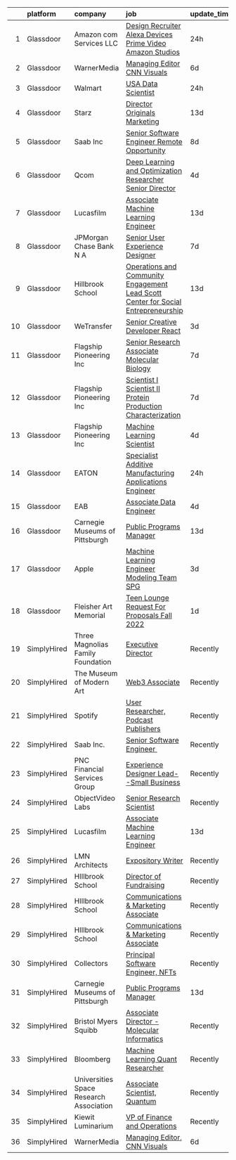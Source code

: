 

|    | platform    | company                                 | job                                                                                                                                                                                                                                                                                                                                                 | update_time   | location                |
|---:|:------------|:----------------------------------------|:----------------------------------------------------------------------------------------------------------------------------------------------------------------------------------------------------------------------------------------------------------------------------------------------------------------------------------------------------|:--------------|:------------------------|
|  1 | Glassdoor   | Amazon com Services LLC                 | [Design Recruiter  Alexa  Devices  Prime Video   Amazon Studios](https://www.glassdoor.com/partner/jobListing.htm?pos=104&ao=1136043&s=58&guid=00000181661c4f49bbbc5b225296ed97&src=GD_JOB_AD&t=SR&vt=w&cs=1_acec09e0&cb=1655275540558&jobListingId=1007940037624&jrtk=3-0-1g5j1ojrlitnp801-1g5j1ojs4i6hk800-4c5852f152ca5b23-)                     | 24h           | New York, NY            |
|  2 | Glassdoor   | WarnerMedia                             | [Managing Editor  CNN Visuals](https://www.glassdoor.com/partner/jobListing.htm?pos=103&ao=1136043&s=58&guid=00000181661c4f49bbbc5b225296ed97&src=GD_JOB_AD&t=SR&vt=w&cs=1_f8a6df01&cb=1655275540558&jobListingId=1007927233663&jrtk=3-0-1g5j1ojrlitnp801-1g5j1ojs4i6hk800-9269f9eb4ea3cb9c-)                                                       | 6d            | New York, NY            |
|  3 | Glassdoor   | Walmart                                 | [ USA  Data Scientist](https://www.glassdoor.com/partner/jobListing.htm?pos=114&ao=1136043&s=58&guid=00000181661c4f49bbbc5b225296ed97&src=GD_JOB_AD&t=SR&vt=w&cs=1_c7143fac&cb=1655275540559&jobListingId=1007938867297&jrtk=3-0-1g5j1ojrlitnp801-1g5j1ojs4i6hk800-a20ba6b2d7921fa4-)                                                               | 24h           | Bentonville, AR         |
|  4 | Glassdoor   | Starz                                   | [Director  Originals Marketing](https://www.glassdoor.com/partner/jobListing.htm?pos=113&ao=1136043&s=58&guid=00000181661c4f49bbbc5b225296ed97&src=GD_JOB_AD&t=SR&vt=w&cs=1_c7cca3c4&cb=1655275540559&jobListingId=1007908906471&jrtk=3-0-1g5j1ojrlitnp801-1g5j1ojs4i6hk800-58fb49e46bb652c3-)                                                      | 13d           | Santa Monica, CA        |
|  5 | Glassdoor   | Saab Inc                                | [Senior Software Engineer   Remote Opportunity  ](https://www.glassdoor.com/partner/jobListing.htm?pos=117&ao=1136043&s=58&guid=00000181661c4f49bbbc5b225296ed97&src=GD_JOB_AD&t=SR&vt=w&cs=1_882b591f&cb=1655275540561&jobListingId=1007921658215&jrtk=3-0-1g5j1ojrlitnp801-1g5j1ojs4i6hk800-8c57ffd7d20659e3-)                                    | 8d            | Rhode Island            |
|  6 | Glassdoor   | Qcom                                    | [Deep Learning and Optimization Researcher   Senior Director](https://www.glassdoor.com/partner/jobListing.htm?pos=118&ao=1136043&s=58&guid=00000181661c4f49bbbc5b225296ed97&src=GD_JOB_AD&t=SR&vt=w&cs=1_9f9481db&cb=1655275540561&jobListingId=1007932394652&jrtk=3-0-1g5j1ojrlitnp801-1g5j1ojs4i6hk800-2422b2960e09ee3c-)                        | 4d            | Santa Clara, CA         |
|  7 | Glassdoor   | Lucasfilm                               | [Associate Machine Learning Engineer](https://www.glassdoor.com/partner/jobListing.htm?pos=101&ao=1136043&s=58&guid=00000181661c4f49bbbc5b225296ed97&src=GD_JOB_AD&t=SR&vt=w&cs=1_61c1a697&cb=1655275540558&jobListingId=1007909774184&jrtk=3-0-1g5j1ojrlitnp801-1g5j1ojs4i6hk800-365b1ae98bce8469-)                                                | 13d           | San Francisco, CA       |
|  8 | Glassdoor   | JPMorgan Chase Bank  N A                | [Senior User Experience Designer](https://www.glassdoor.com/partner/jobListing.htm?pos=116&ao=1136043&s=58&guid=00000181661c4f49bbbc5b225296ed97&src=GD_JOB_AD&t=SR&vt=w&cs=1_b22ca037&cb=1655275540559&jobListingId=1007922581206&jrtk=3-0-1g5j1ojrlitnp801-1g5j1ojs4i6hk800-fc2f550faa126bec-)                                                    | 7d            | Chicago, IL             |
|  9 | Glassdoor   | Hillbrook School                        | [Operations and Community Engagement Lead  Scott Center for Social Entrepreneurship](https://www.glassdoor.com/partner/jobListing.htm?pos=112&ao=1136043&s=58&guid=00000181661c4f49bbbc5b225296ed97&src=GD_JOB_AD&t=SR&vt=w&cs=1_75887329&cb=1655275540559&jobListingId=1007910970763&jrtk=3-0-1g5j1ojrlitnp801-1g5j1ojs4i6hk800-76fed38aa6d171ab-) | 13d           | Los Gatos, CA           |
| 10 | Glassdoor   | WeTransfer                              | [Senior Creative Developer   React](https://www.glassdoor.com/partner/jobListing.htm?pos=106&ao=1136043&s=58&guid=00000181661c4f49bbbc5b225296ed97&src=GD_JOB_AD&t=SR&vt=w&cs=1_b3ddcbee&cb=1655275540558&jobListingId=1007932996123&jrtk=3-0-1g5j1ojrlitnp801-1g5j1ojs4i6hk800-dfe1bee0c074c5cb-)                                                  | 3d            | New York, NY            |
| 11 | Glassdoor   | Flagship Pioneering  Inc                | [Senior Research Associate  Molecular Biology](https://www.glassdoor.com/partner/jobListing.htm?pos=115&ao=1136043&s=58&guid=00000181661c4f49bbbc5b225296ed97&src=GD_JOB_AD&t=SR&vt=w&cs=1_5cea21e6&cb=1655275540559&jobListingId=1007923907731&jrtk=3-0-1g5j1ojrlitnp801-1g5j1ojs4i6hk800-8c9b8833c29e8013-)                                       | 7d            | Boston, MA              |
| 12 | Glassdoor   | Flagship Pioneering  Inc                | [Scientist I Scientist II  Protein Production   Characterization](https://www.glassdoor.com/partner/jobListing.htm?pos=105&ao=1136043&s=58&guid=00000181661c4f49bbbc5b225296ed97&src=GD_JOB_AD&t=SR&vt=w&ea=1&cs=1_d368d017&cb=1655275540558&jobListingId=1007924118352&jrtk=3-0-1g5j1ojrlitnp801-1g5j1ojs4i6hk800-af24b43eba3540fb-)               | 7d            | Boston, MA              |
| 13 | Glassdoor   | Flagship Pioneering  Inc                | [Machine Learning Scientist](https://www.glassdoor.com/partner/jobListing.htm?pos=102&ao=1136043&s=58&guid=00000181661c4f49bbbc5b225296ed97&src=GD_JOB_AD&t=SR&vt=w&cs=1_9aac26b4&cb=1655275540558&jobListingId=1007931814750&jrtk=3-0-1g5j1ojrlitnp801-1g5j1ojs4i6hk800-b8395492233b4de9-)                                                         | 4d            | Cambridge, MA           |
| 14 | Glassdoor   | EATON                                   | [Specialist   Additive Manufacturing Applications Engineer](https://www.glassdoor.com/partner/jobListing.htm?pos=111&ao=1136043&s=58&guid=00000181661c4f49bbbc5b225296ed97&src=GD_JOB_AD&t=SR&vt=w&cs=1_20b80d5f&cb=1655275540559&jobListingId=1007939776388&jrtk=3-0-1g5j1ojrlitnp801-1g5j1ojs4i6hk800-9bbfb668a3ac93a3-)                          | 24h           | Southfield, MI          |
| 15 | Glassdoor   | EAB                                     | [Associate Data Engineer](https://www.glassdoor.com/partner/jobListing.htm?pos=109&ao=1136043&s=58&guid=00000181661c4f49bbbc5b225296ed97&src=GD_JOB_AD&t=SR&vt=w&cs=1_3d6d99b6&cb=1655275540558&jobListingId=1007931687344&jrtk=3-0-1g5j1ojrlitnp801-1g5j1ojs4i6hk800-1cee470797581f62-)                                                            | 4d            | Remote                  |
| 16 | Glassdoor   | Carnegie Museums of Pittsburgh          | [Public Programs Manager](https://www.glassdoor.com/partner/jobListing.htm?pos=108&ao=1136043&s=58&guid=00000181661c4f49bbbc5b225296ed97&src=GD_JOB_AD&t=SR&vt=w&ea=1&cs=1_438edb78&cb=1655275540558&jobListingId=1007910029035&jrtk=3-0-1g5j1ojrlitnp801-1g5j1ojs4i6hk800-036637ca65140636-)                                                       | 13d           | Pittsburgh, PA          |
| 17 | Glassdoor   | Apple                                   | [Machine Learning Engineer  Modeling Team   SPG](https://www.glassdoor.com/partner/jobListing.htm?pos=107&ao=1136043&s=58&guid=00000181661c4f49bbbc5b225296ed97&src=GD_JOB_AD&t=SR&vt=w&cs=1_2ba4034b&cb=1655275540558&jobListingId=1007932976063&jrtk=3-0-1g5j1ojrlitnp801-1g5j1ojs4i6hk800-455c6a8fae1a93de-)                                     | 3d            | Cupertino, CA           |
| 18 | Glassdoor   | Fleisher Art Memorial                   | [Teen Lounge Request For Proposals  Fall 2022](https://www.glassdoor.com/partner/jobListing.htm?pos=110&ao=1136043&s=58&guid=00000181661c4f49bbbc5b225296ed97&src=GD_JOB_AD&t=SR&vt=w&cs=1_751f5aef&cb=1655275540559&jobListingId=1007936990220&jrtk=3-0-1g5j1ojrlitnp801-1g5j1ojs4i6hk800-7b0154a93d835f49-)                                       | 1d            | Philadelphia, PA        |
| 19 | SimplyHired | Three Magnolias Family Foundation       | [Executive Director](https://www.simplyhired.com/job/gGMorASM8LHGRSDG59aHHMqPryAtWOTnyDgul9fDhOwIkjyCB2VQ2Q?q=generative+art)                                                                                                                                                                                                                       | Recently      | Chattahoochee Hills, GA |
| 20 | SimplyHired | The Museum of Modern Art                | [Web3 Associate](https://www.simplyhired.com/job/YuKI2tqG1D95R1pZjD5X4TDL5EorwMNgW-VnZr6KMSpp97UaGBSgSg?q=generative+art)                                                                                                                                                                                                                           | Recently      | New York, NY            |
| 21 | SimplyHired | Spotify                                 | [User Researcher, Podcast Publishers](https://www.simplyhired.com/job/EzVMIseMCZYSeAe8tUzdjtWjHJ-Wvq5BdgEd8_u_SRAJIPadQ5NJFw?q=generative+art)                                                                                                                                                                                                      | Recently      | New York, NY            |
| 22 | SimplyHired | Saab Inc.                               | [Senior Software Engineer ﻿](https://www.simplyhired.com/job/XGxxSbi_pQmghBTdNfKG3BCaBxwKkfnYwjhpRjm-rIVPcxLAmzaDCg?q=generative+art)                                                                                                                                                                                                               | Recently      | Remote                  |
| 23 | SimplyHired | PNC Financial Services Group            | [Experience Designer Lead--Small Business](https://www.simplyhired.com/job/JXa9DJ3AOPdtSnwCNnkx0GDIkDCzCfvBWMlbF3ho8e7LITo3w1Ot6A?q=generative+art)                                                                                                                                                                                                 | Recently      | Pittsburgh, PA          |
| 24 | SimplyHired | ObjectVideo Labs                        | [Senior Research Scientist](https://www.simplyhired.com/job/iwGOHmLWvfOmxyLPWisE22bVwaw0zqQje7AP87bP-cBI8DTccbHQTQ?q=generative+art)                                                                                                                                                                                                                | Recently      | Tysons, VA              |
| 25 | SimplyHired | Lucasfilm                               | [Associate Machine Learning Engineer](https://www.simplyhired.com/job/XJTtzorP-cvC9W-T4C3Nbsj0BMgIlQp6ZwvKdhPLZqUll3uPYTuIAQ?q=generative+art)                                                                                                                                                                                                      | 13d           | San Francisco, CA       |
| 26 | SimplyHired | LMN Architects                          | [Expository Writer](https://www.simplyhired.com/job/a1jHGaTK1gJYKn2USiy4Z1z-YO3dfrYKeCKY8Ot2iF1c9vsuvud1aw?q=generative+art)                                                                                                                                                                                                                        | Recently      | Seattle, WA             |
| 27 | SimplyHired | HIllbrook School                        | [Director of Fundraising](https://www.simplyhired.com/job/ENKUisqEPyXa1cUA81a4-YhdtzebfyE0gA8nVSY6VQ4HA2qzcaOKGg?q=generative+art)                                                                                                                                                                                                                  | Recently      | Los Gatos, CA           |
| 28 | SimplyHired | HIllbrook School                        | [Communications & Marketing Associate](https://www.simplyhired.com/job/2MBebvIOj_Hp5gq3FFNayjvwoxn4Pb440_8DT_CXG_1WV2F-P3BN4Q?q=generative+art)                                                                                                                                                                                                     | Recently      | Los Gatos, CA           |
| 29 | SimplyHired | HIllbrook School                        | [Communications & Marketing Associate](https://www.simplyhired.com/job/2MBebvIOj_Hp5gq3FFNayjvwoxn4Pb440_8DT_CXG_1WV2F-P3BN4Q?q=generative+art)                                                                                                                                                                                                     | Recently      | Los Gatos, CA           |
| 30 | SimplyHired | Collectors                              | [Principal Software Engineer, NFTs](https://www.simplyhired.com/job/hEcR9YzX31LhT2wjnbH9imB6eB9jQRVa1313fWKIIT1XrLUZEpUlGg?q=generative+art)                                                                                                                                                                                                        | Recently      | Santa Ana, CA           |
| 31 | SimplyHired | Carnegie Museums of Pittsburgh          | [Public Programs Manager](https://www.simplyhired.com/job/rQF1LoeM8u6vDS4VVCsI7G01TKx5Brvg2PmHhYY2isCKOHmxvrvkWA?q=generative+art)                                                                                                                                                                                                                  | 13d           | Pittsburgh, PA          |
| 32 | SimplyHired | Bristol Myers Squibb                    | [Associate Director - Molecular Informatics](https://www.simplyhired.com/job/6LUET-00J9FC82jcNozqbzcnMlTzIUjvX0PgAVt3914OdorFX8oQvA?q=generative+art)                                                                                                                                                                                               | Recently      | Cambridge, MA           |
| 33 | SimplyHired | Bloomberg                               | [Machine Learning Quant Researcher](https://www.simplyhired.com/job/VPoBWZeqtsL_I-8lUeUVH-XyL3kFT6mMxT20wo9--CNiv9Uav37p5Q?q=generative+art)                                                                                                                                                                                                        | Recently      | New York, NY            |
| 34 | SimplyHired | Universities Space Research Association | [Associate Scientist, Quantum](https://www.simplyhired.com/job/A_kNwmPauICIfo5Qu5V7PVE0zdmhMpn6G33lWYk4RtzR6S2AfVqQ5A?q=generative+art)                                                                                                                                                                                                             | Recently      | Mountain View, CA       |
| 35 | SimplyHired | Kiewit Luminarium                       | [VP of Finance and Operations](https://www.simplyhired.com/job/39d6j0Bc8q9AwjtQz9RgQAX4fVkA7HjfoPt5YGAK9ooVvRLcBRUqcg?q=generative+art)                                                                                                                                                                                                             | Recently      | Omaha, NE               |
| 36 | SimplyHired | WarnerMedia                             | [Managing Editor, CNN Visuals](https://www.simplyhired.com/job/99COydvCuoGs3EaZNZe8A1truKP7Ba7ZV9KpwCcY0KKn3atGjlacYA?q=generative+art)                                                                                                                                                                                                             | 6d            | New York, NY            |